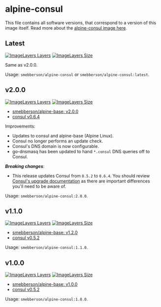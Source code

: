# alpine-consul

This file contains all software versions, that correspond to a version of this image itself. Read more about the [alpine-consul image here][alpineconsul].

## Latest

[![ImageLayers Layers](https://img.shields.io/imagelayers/layers/smebberson/alpine-consul/latest.svg)]()
[![ImageLayers Size](https://img.shields.io/imagelayers/image-size/smebberson/alpine-consul/latest.svg)]()

Same as v2.0.0.

Usage: `smebberson/alpine-consul` or `smebberson/alpine-consul:latest`.

## v2.0.0

[![ImageLayers Layers](https://img.shields.io/imagelayers/layers/smebberson/alpine-consul/2.0.0.svg)]()
[![ImageLayers Size](https://img.shields.io/imagelayers/image-size/smebberson/alpine-consul/2.0.0.svg)]()

- [smebberson/alpine-base: v2.0.0][smebbersonalpinebase200]
- [consul v0.6.4][consul]

Improvements:

- Updates to consul and alpine-base (Alpine Linux).
- Consul no longer performs an update check.
- Consul's DNS domain is now configurable.
- go-dnsmasq has been updated to hand `*.consul` DNS queries off to Consul.

__*Breaking changes*__:

- This release updates Consul from `0.5.2` to `0.6.4`. You should review [Consul's upgrade documentation][consulupgrade] as there are important differences you'll need to be aware of.

Usage: `smebberson/alpine-consul:2.0.0`.

## v1.1.0

[![ImageLayers Layers](https://img.shields.io/imagelayers/layers/smebberson/alpine-consul/1.1.0.svg)]()
[![ImageLayers Size](https://img.shields.io/imagelayers/image-size/smebberson/alpine-consul/1.1.0.svg)]()

- [smebberson/alpine-base: v1.2.0][smebbersonalpinebase120]
- [consul v0.5.2][consul]

Usage: `smebberson/alpine-consul:1.1.0`.

## v1.0.0

[![ImageLayers Layers](https://img.shields.io/imagelayers/layers/smebberson/alpine-consul/1.0.0.svg)]()
[![ImageLayers Size](https://img.shields.io/imagelayers/image-size/smebberson/alpine-consul/1.0.0.svg)]()

- [smebberson/alpine-base: v1.0.0][smebbersonalpinebase100]
- [consul v0.5.2][consul]

Usage: `smebberson/alpine-consul:1.0.0`.

[consul]: https://consul.io/
[consulupgrade]: https://www.consul.io/docs/upgrade-specific.html
[alpineconsul]: https://github.com/smebberson/docker-alpine/tree/master/alpine-consul
[smebbersonalpinebase200]: https://github.com/smebberson/docker-alpine/blob/alpine-base-v2.0.0/alpine-base
[smebbersonalpinebase120]: https://github.com/smebberson/docker-alpine/blob/alpine-base-v1.2.0/alpine-base/Dockerfile
[smebbersonalpinebase100]: https://github.com/smebberson/docker-alpine/blob/alpine-base-v1.0.0/alpine-base/Dockerfile
